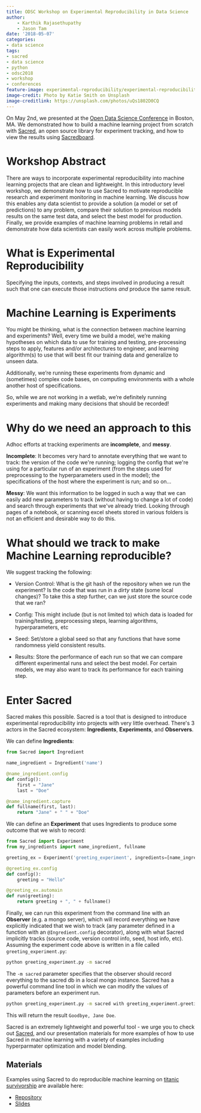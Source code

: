 ```yaml
---
title: ODSC Workshop on Experimental Reproducibility in Data Science
author:
    - Karthik Rajasethupathy
    - Jason Tam
date: '2018-05-07'
categories:
- data science
tags:
- sacred
- data science
- python
- odsc2018
- workshop
- conferences
feature-image: experimental-reproducibility/experimental-reproducibility-unsplash.jpg
image-credit: Photo by Katie Smith on Unsplash
image-creditlink: https://unsplash.com/photos/uQs1802D0CQ
---
```


On May 2nd, we presented at the [Open Data Science Conference](https://odsc.com/boston) in Boston, MA. We demonstrated
how to build a machine learning project from scratch with [Sacred](https://github.com/IDSIA/sacred), an open source
library for experiment tracking, and how to view the results using
[Sacredboard](https://github.com/chovanecm/sacredboard).

# Workshop Abstract

There are ways to incorporate experimental reproducibility into machine learning projects that are clean and lightweight.
In this introductory level workshop, we demonstrate how to use Sacred to motivate reproducible research and
experiment monitoring in machine learning. We discuss how this enables any data scientist to provide a solution
(a model or set of predictions) to any problem, compare their solution to previous models results on the same test
data, and select the best model for production. Finally, we provide examples of machine learning problems in retail
and demonstrate how data scientists can easily work across multiple problems.

# What is Experimental Reproducibility

Specifying the inputs, contexts, and steps involved in producing a result such that one can execute those
instructions _and_ produce the same result.

# Machine Learning is Experiments

You might be thinking, what is the connection between machine learning and experiments? Well, every time we build a
model, we’re making hypotheses on which data to use for training and testing, pre-processing steps to apply, features
and/or architectures to engineer, and learning algorithm(s) to use that will best fit our training data and generalize
to unseen data.

Additionally, we’re running these experiments from dynamic and (sometimes) complex code bases, on computing environments
with a whole another host of specifications.

So, while we are not working in a wetlab, we’re definitely running experiments and making many decisions that should
be recorded!

# Why do we need an approach to this

Adhoc efforts at tracking experiments are **incomplete**, and **messy**.

**Incomplete**: It becomes very hard to annotate everything that we want to track: the version of the code we're
running; logging the config that we're using for a particular run of an experiment (from the steps used for
preprocessing to the hyperparameters used in the model); the specifications of the host where the experiment is run;
and so on...

**Messy**: We want this information to be logged in such a way that we can easily add new parameters to track (without
having to change a lot of code) and search through experiments that we've already tried. Looking through pages of a
notebook, or scanning excel sheets stored in various folders is not an efficient and desirable way to do this.

# What should we track to make Machine Learning reproducible?

We suggest tracking the following:

- Version Control: What is the git hash of the repository when we run the experiment? Is the code that was run in a
*dirty* state (some local changes)? To take this a step further, can we just store the source code that we ran?

- Config: This might include (but is not limited to) which data is loaded for training/testing, preprocessing steps,
learning algorithms, hyperparameters, etc

- Seed: Set/store a global seed so that any functions that have some randomness yield consistent results.

- Results: Store the performance of each run so that we can compare different experimental runs
and select the best model. For certain models, we may also want to track its performance for each training
step.

# Enter Sacred

Sacred makes this possible. Sacred is a tool that is designed to introduce experimental reproducibility into
projects with very little overhead. There's 3 actors in the Sacred ecosystem: **Ingredients**, **Experiments**, and
**Observers**.

We can define **Ingredients**:

```python
from Sacred import Ingredient

name_ingredient = Ingredient('name')

@name_ingredient.config
def config():
    first = "Jane"
    last = "Doe"

@name_ingredient.capture
def fullname(first, last):
    return "Jane" + " " + "Doe"

```

We can define an **Experiment** that uses Ingredients to produce some outcome that we wish to record:

```python
from Sacred import Experiment
from my_ingredients import name_ingredient, fullname

greeting_ex = Experiment('greeting_experiment', ingredients=[name_ingredient])

@greeting_ex.config
def config():
    greeting = "Hello"

@greeting_ex.automain
def run(greeting):
    return greeting + ", " + fullname()

```

Finally, we can run this experiment from the command line with an **Observer** (e.g. a mongo server), which will record
everything we have explicitly indicated that we wish to track (any parameter defined in a function with an
`@Ingredient.config` decorator), along with what Sacred implicitly tracks (source code, version control info, seed,
host info, etc). Assuming the experiment code above is written in a file called `greeting_experiment.py`:

```bash
python greeting_experiment.py -m sacred
```

The `-m sacred` parameter specifies that the observer should record everything to the sacred db in a local mongo
instance. Sacred has a powerful command line tool in which we can modify the values of parameters before an experiment
run.

```bash
python greeting_experiment.py -m sacred with greeting_experiment.greeting=Goodbye
```

This will return the result `Goodbye, Jane Doe`.

Sacred is an extremely lightweight and powerful tool - we urge you to check out
[Sacred](https://github.com/IDSIA/sacred), and our presentation materials for more examples of how to use Sacred in
machine learning with a variety of examples including hyperparmater optimization and model blending.

## Materials

Examples using Sacred to do reproducible machine learning on [titanic survivorship](https://www.kaggle.com/c/titanic)
are available here:

- [Repository](https://github.com/gilt/odsc-2018)
- [Slides](https://github.com/gilt/odsc-2018/blob/master/slides.pdf)
